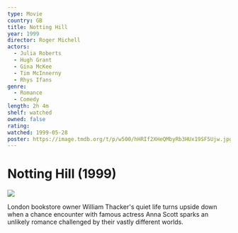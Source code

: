 ```yaml
---
type: Movie
country: GB
title: Notting Hill
year: 1999
director: Roger Michell
actors:
  - Julia Roberts
  - Hugh Grant
  - Gina McKee
  - Tim McInnerny
  - Rhys Ifans
genre:
  - Romance
  - Comedy
length: 2h 4m
shelf: watched
owned: false
rating:
watched: 1999-05-28
poster: https://image.tmdb.org/t/p/w500/hHRIf2XHeQMbyRb3HUx19SF5Ujw.jpg
---
```


# Notting Hill (1999)

![](https://image.tmdb.org/t/p/w500/hHRIf2XHeQMbyRb3HUx19SF5Ujw.jpg)

London bookstore owner William Thacker's quiet life turns upside down when a chance encounter with famous actress Anna Scott sparks an unlikely romance challenged by their vastly different worlds.
